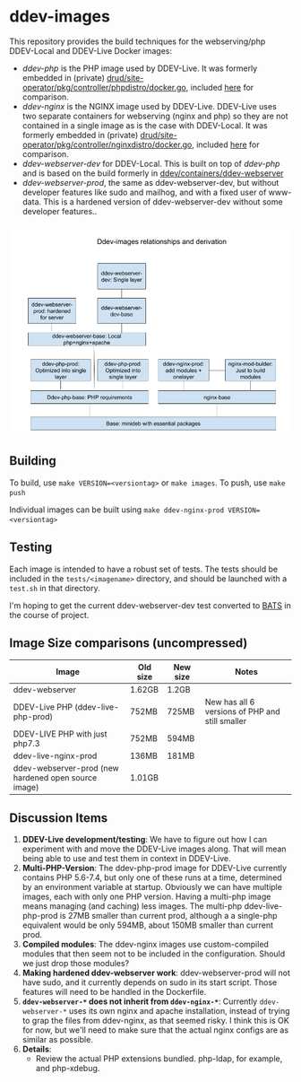 # ddev-images

This repository provides the build techniques for the webserving/php DDEV-Local and DDEV-Live Docker images:

* *ddev-php* is the PHP image used by DDEV-Live. It was formerly embedded in (private) [drud/site-operator/pkg/controller/phpdistro/docker.go](https://github.com/drud/site-operator/blob/master/pkg/controller/phpdistro/docker.go), included [here](obsolete/php-dockerfile.txt) for comparison.
* *ddev-nginx* is the NGINX image used by DDEV-Live. DDEV-Live uses two separate containers for webserving (nginx and php) so they are not contained in a single image as is the case with DDEV-Local. It was formerly embedded in (private) [drud/site-operator/pkg/controller/nginxdistro/docker.go](https://github.com/drud/site-operator/blob/master/pkg/controller/nginxdistro/docker.go), included [here](obsolete/nginx-dockerfile.txt) for comparison.
* *ddev-webserver-dev* for DDEV-Local. This is built on top of *ddev-php* and is based on the build formerly in [ddev/containers/ddev-webserver](https://github.com/drud/ddev/tree/b6a84accff197e180cd3220fca2171e0f800d176/containers/ddev-webserver)
* *ddev-webserver-prod*, the same as ddev-webserver-dev, but without developer features like sudo and mailhog, and with a fixed user of www-data. This is a hardened version of ddev-webserver-dev without some developer features..

![Block Diagram](docs-pics/ddev-images-block-diagram.png)

## Building

To build, use `make VERSION=<versiontag>` or `make images`. To push, use `make push`

Individual images can be built using `make ddev-nginx-prod VERSION=<versiontag>`

## Testing

Each image is intended to have a robust set of tests. The tests should be included in the `tests/<imagename>` directory, and should be launched with a `test.sh` in that directory. 

I'm hoping to get the current ddev-webserver-dev test converted to [BATS](github.com/bats-core/bats-core) in the course of project.

## Image Size comparisons (uncompressed)

| Image           | Old size | New size | Notes                                           |
|-----------------|----------|----------|-------------------------------------------------|
| ddev-webserver  | 1.62GB   | 1.2GB    |                      |
| DDEV-Live PHP (ddev-live-php-prod)  | 752MB    | 725MB    | New has all 6 versions of PHP and still smaller |
| DDEV-LIVE PHP with just php7.3 | 752MB | 594MB |
| ddev-live-nginx-prod | 136MB  |   181MB    |                                                 |
| ddev-webserver-prod (new hardened open source image) | 1.01GB | |


## Discussion Items

1. **DDEV-Live development/testing**: We have to figure out how I can experiment with and move the DDEV-Live images along. That will mean being able to use and test them in context in DDEV-Live.
2. **Multi-PHP-Version**: The ddev-php-prod image for DDEV-Live currently contains PHP 5.6-7.4, but only one of these runs at a time, determined by an environment variable at startup. Obviously we can have multiple images, each with only one PHP version. Having a multi-php image means managing (and caching) less images. The multi-php ddev-live-php-prod is 27MB smaller than current prod, although a a single-php equivalent would be only 594MB, about 150MB smaller than current prod. 
3. **Compiled modules**: The ddev-nginx images use custom-compiled modules that then seem not to be included in the configuration. Should we just drop those modules?
4. **Making hardened ddev-webserver work**: ddev-webserver-prod will not have sudo, and it currently depends on sudo in its start script. Those features will need to be handled in the Dockerfile.
5. **`ddev-webserver-*` does not inherit from `ddev-nginx-*`**: Currently `ddev-webserver-*` uses its own nginx and apache installation, instead of trying to grap the files from ddev-nginx, as that seemed risky. I think this is OK for now, but we'll need to make sure that the actual nginx configs are as similar as possible.
6. **Details**: 
    * Review the actual PHP extensions bundled. php-ldap, for example, and php-xdebug.
